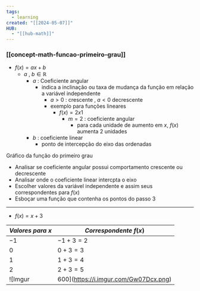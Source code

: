```yaml
---
tags:
  - learning
created: "[[2024-05-07]]"
HUB:
  - "[[hub-math]]"
---
```

### [[concept-math-funcao-primeiro-grau]]


- $f(x)=ax+b$
	- $a\ ,\ b\in \mathbb{R}$
		- $a$ : Coeficiente angular
			- indica a inclinação ou taxa de mudança da função em relação a variável independente
				- $a>0$ : crescente , $a<0$ decrescente
				- exemplo para funções lineares
					- $f(x)=2x1$
						- $m=2$ : coeficiente angular
							- para cada unidade de aumento em $x$, $f(x)$ aumenta 2 unidades
		- $b$ : coeficiente linear
			- ponto de intercepção do eixo das ordenadas


Gráfico da função do primeiro grau
- Analisar se coeficiente angular possui comportamento crescente ou decrescente 
- Analisar  onde o coeficiente linear intercpta o eixo
- Escolher valores da variável independente e assim seus correspondentes para $f(x)$
- Esboçar uma função que contenha os pontos do passo 3

---
- $f(x)=x+3$

| *Valores  para $x$* | *Correspondente* $f(x)$ |
| ------------------- | ----------------------- |
| $-1$                | $-1+3=2$                |
| $0$                 | $0+3=3$                 |
| $1$                 | $1+3=4$                 |
| $2$                 | $2+3=5$                 |
![Imgur|600](https://i.imgur.com/Gw07Dcx.png)
